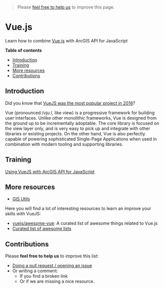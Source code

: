 > Please [feel free to help us](#contributions) to improve this page.

# Vue.js
Learn how to combine [Vue.js](http://vuejs.org/) with ArcGIS API for JavaScript
<!-- START doctoc generated TOC please keep comment here to allow auto update -->
<!-- DON'T EDIT THIS SECTION, INSTEAD RE-RUN doctoc TO UPDATE -->
**Table of contents**

- [Introduction](#introduction)
- [Training](#training)
- [More resources](#more-resources)
- [Contributions](#contributions)

<!-- END doctoc generated TOC please keep comment here to allow auto update -->

## Introduction
Did you know that [VueJS was the most popular project in 2016](https://risingstars2016.js.org/)?

Vue (pronounced /vjuː/, like view) is a progressive framework for building user interfaces. Unlike other monolithic frameworks, Vue is designed from the ground up to be incrementally adoptable. The core library is focused on the view layer only, and is very easy to pick up and integrate with other libraries or existing projects. On the other hand, Vue is also perfectly capable of powering sophisticated Single-Page Applications when used in combination with modern tooling and supporting libraries.

## Training
[Using VueJS with ArcGIS API for JavaScript](http://odoe.net/blog/using-vuejs-arcgis-api-javascript/)

## More resources
* [GIS Utils](../../../../gis/utils/README.md)

Here you will find a lot of interesting resources to learn an improve your skills
with VueJS:
* [vuejs/awesome-vue](https://github.com/vuejs/awesome-vue): A curated list of awesome things related to Vue.js
* [Curated list of awesome lists](https://github.com/sindresorhus/awesome)

## Contributions
Please **feel free to help us** to improve this list:

* [Doing a pull request / opening an issue](https://github.com/hhkaos/awesome-arcgis#contributions)
* Or writing a comment:
  * If you find a broken link
  * Or if we are missing a nice resource.
